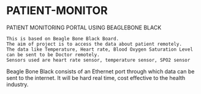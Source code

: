 # PATIENT-MONITOR
PATIENT MONITORING PORTAL USING BEAGLEBONE BLACK



	This is based on Beagle Bone Black Board.
	The aim of project is to access the data about patient remotely.
	The data like Temperature, Heart rate, Blood Oxygen Saturation Level can be sent to be Doctor remotely.
	Sensors used are heart rate sensor, temperature sensor, SPO2 sensor
Beagle Bone Black consists of an Ethernet port through which data can be sent to the internet. 
	It will be hard real time, cost effective to the health industry.
